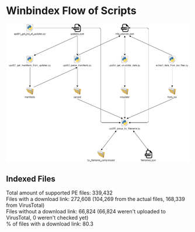 # Winbindex Flow of Scripts

![winbindex-scripts-flow.png](winbindex-scripts-flow.png)

## Indexed Files

<!--FileStats-->
Total amount of supported PE files: 339,432  
Files with a download link: 272,608 (104,269 from the actual files, 168,339 from VirusTotal)  
Files without a download link: 66,824 (66,824 weren't uploaded to VirusTotal, 0 weren't checked yet)  
% of files with a download link: 80.3  
<!--/FileStats-->

